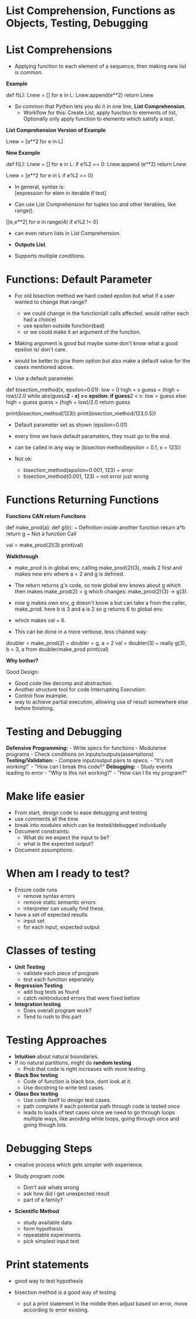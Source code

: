 # List Comprehension, Functions as Objects, Testing, Debugging

# List Comprehensions

- Applying function to each element of a sequence, then making new list is common.

**Example**

def f(L):
    Lnew = []
    for e in L:
        Lnew.append(e**2)
    return Lnew

- So common that Python lets you do it in one line, **List Comprehension**.
    - Workflow for this: Create List, apply function to elements of list, Optionally only apply function to elements which satisfy a test.

**List Comprehension Version of Example**

Lnew = [e**2 for e in L] 

**New Example**

def f(L):
    Lnew = []
    for e in L:
        if e%2 == 0:
            Lnew.append (e**2)
    return Lnew

Lnew = [e**2 for e in L if e%2 == 0]

- In general, syntax is:   
[expression for elem in iterable if test]

- Can use List Comprehension for tuples too and other iterables, like range().

[[e,e**2] for e in range(4) if e%2 != 0]
- can even return lists in List Comprehension.

- **Outputs List**.

- Supports multiple conditions.

# Functions: Default Parameter

- For old bisection method we hard coded epsilon but what if a user wanted to change that range?
    - we could change in the function(all calls affected. would rather each had a choice)
    - use epsilon outside function(bad)
    - or we could make it an argument of the function.

- Making argument is good but maybe some don't know what a good epsilon is/ don't care.
- would be better to give them option but also make a default value for the cases mentioned above.
- Use a default parameter.

def bisection_method(x, epsilon=0.01):
    low = 0
    high = x
    guess = (high + low)/2.0
    while abs(guess**2 - x) >= epsilon:
        if guess**2 < x:
            low = guess
        else:
            high = guess
        guess = (high + low)/2.0
    return guess

print(bisection_method(123))
print(bisection_method(123,0.5))

- Default parameter set as shown (epsilon=0.01)

- every time we have default parameters, they must go to the end.

- can be called in any way ie (bisection method(epsilon = 0.1, x = 123))

- Not ok:
    - bisection_method(epsilon=0.001, 123) ~ error
    - bisection_method(0.001, 123) ~ not error just wrong

# Functions Returning Functions

**Functions CAN return Funcitons**

def make_prod(a):
    def g(b): ~ Definition inside another function
        return a*b 
    return g ~ Not a function Call

val = make_prod(2)(3)
print(val)


**Walkthrough**
- make_prod is in global env, calling make_prod(2)(3), reads 2 first and makes new env where a = 2 and g is defined.
- The return returns g's code, so now global env knows about g which then makes make_prod(2) = g which changes:
    make_prod(2)(3) -> g(3).
- now g makes own env, g doesn't know a but can take a from the caller, make_prod. here b is 3 and a is 2 so g returns 6 to global env.
- which makes val = 6.

- This can be done in a more verbose, less chained way:

doubler = make_prod(2) ~ doubler = g, a = 2
val = doubler(3) ~ really g(3), b = 3, a from doubler/make_prod
print(val) 

**Why bother?**

Good Design:
- Good code like decomp and abstraction.
- Another structure tool for code 
Interrupting Execution:
- Control flow example.
- way to achieve partial execution, allowing use of result somewhere else before finishing.

# Testing and Debugging

**Defensive Programming:** 
    - Write specs for functions
    - Modularise programs
    - Check conditions on inputs/outputs(assertations)
**Testing/Validation:**
    - Compare input/output pairs to specs.
    - "It's not working!"
    - "How can I break this code?"
**Debugging:**
    - Study events leading to error
    - "Why is this not working?"
    - "How can I fix my program?"

# Make life easier

- From start, design code to ease debugging and testing
- use comments all the time
- break into modules which can be tested/debugged individually 
- Document constraints:
    - What do we expect the input to be?
    - what is the expected output?
- Document assumptions.

# When am I ready to test?

- Ensure code runs
    - remove syntax errors
    - remove static semantic errors
    - interpreter can usually find these.
- have a set of expected results
    - input set
    - for each input, expected output

# Classes of testing

- **Unit Testing**
    - validate each piece of program
    - test each function seperately
- **Regression Testing**
    - add bug tests as found
    - catch reintroduced errors that were fixed before
- **Integration testing**
    - Does overall program work?
    - Tend to rush to this part

# Testing Approaches

- **Intuition** about natural boundaries.
- If no natural partitions, might do **random testing**
    - Prob that code is right increases with more testing.
- **Black Box testing**
    - Code of function is black box, dont look at it.
    - Use docstring to write test cases.
- **Glass Box testing**
    - Use code itself to design test cases.
    - path complete if each potential path through code is tested once
    - leads to loads of test cases since we need to go through loops multiple ways, like avoiding while loops, going through once and going though lots.

# Debugging Steps

- creative process which gets simpler with experience.

- Study program code
    - Don't ask whats wrong
    - ask how did I get unexpected result
    - part of a family?
- **Scientific Method**
    - study available data
    - form hypothesis
    - repeatable experiments
    - pick simplest input test

# Print statements

- good way to test hypothesis

- bisection method is a good way of testing
    - put a print statement in the middle then adjust based on error, move according to error existing.